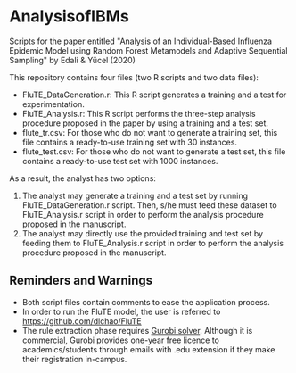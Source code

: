 # AnalysisofIBMs

Scripts for the paper entitled "Analysis of an Individual-Based Influenza Epidemic Model using Random Forest Metamodels and Adaptive Sequential Sampling" by Edali &amp; Yücel (2020)

This repository contains four files (two R scripts and two data files):

* FluTE_DataGeneration.r: This R script generates a training and a test for experimentation.
* FluTE_Analysis.r: This R script performs the three-step analysis procedure proposed in the paper by using a training and a test set.
* flute_tr.csv: For those who do not want to generate a training set, this file contains a ready-to-use training set with 30 instances.
* flute_test.csv: For those who do not want to generate a test set, this file contains a ready-to-use test set with 1000 instances.

As a result, the analyst has two options:

1. The analyst may generate a training and a test set by running FluTE_DataGeneration.r script. Then, s/he must feed these dataset to FluTE_Analysis.r script in order to perform the analysis procedure proposed in the manuscript.
2. The analyst may directly use the provided training and test set by feeding them to FluTE_Analysis.r script in order to perform the analysis procedure proposed in the manuscript.

## Reminders and Warnings

* Both script files contain comments to ease the application process.
* In order to run the FluTE model, the user is referred to https://github.com/dlchao/FluTE
* The rule extraction phase requires [Gurobi solver](https://www.gurobi.com/). Although it is commercial, Gurobi provides one-year free licence to academics/students through emails with .edu extension if they make their registration in-campus.

